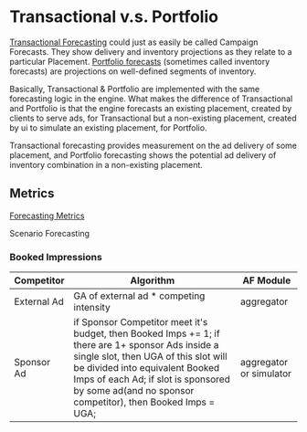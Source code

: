 # Transactional v.s. Portfolio

[Transactional Forecasting](http://hub.freewheel.tv/display/MUG/MRM+Transactional+Forecasting) could just as easily be called Campaign Forecasts. They show delivery and inventory projections as they relate to a particular Placement. [Portfolio forecasts](http://hub.freewheel.tv/display/MUG/MRM+Portfolio+Forecasting) (sometimes called inventory forecasts) are projections on well-defined segments of inventory.

Basically, Transactional & Portfolio are implemented with the same forecasting logic in the engine. What makes the difference of Transactional and Portfolio is that the engine forecasts an existing placement, created by clients to serve ads, for Transactional but a non-existing placement, created by ui to simulate an existing placement, for Portfolio.

Transactional forecasting provides measurement on the ad delivery of some placement, and Portfolio forecasting shows the potential ad delivery of inventory combination in a non-existing placement.

## Metrics

[Forecasting Metrics](http://wiki.dev.fwmrm.net/display/ForecastPortal/Forecasting+Metrics)

Scenario Forecasting

### Booked Impressions

Competitor | Algorithm | AF Module
-------------|------------|----------
External Ad | GA of external ad * competing intensity | aggregator
Sponsor Ad | if Sponsor Competitor meet it's budget, then Booked Imps += 1; if there are 1+ sponsor Ads inside a single slot, then UGA of this slot will be divided into equivalent Booked Imps of each Ad; if slot is sponsored by some ad(and no sponsor competitor), then Booked Imps = UGA; | aggregator or simulator




